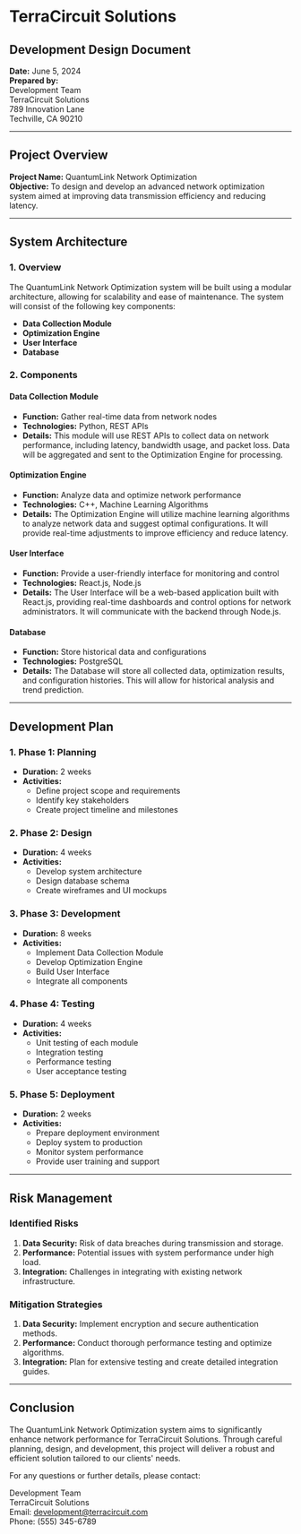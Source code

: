 # TerraCircuit Solutions

## Development Design Document

**Date:** June 5, 2024  
**Prepared by:**  
Development Team  
TerraCircuit Solutions  
789 Innovation Lane  
Techville, CA 90210

---

## Project Overview

**Project Name:** QuantumLink Network Optimization  
**Objective:** To design and develop an advanced network optimization system aimed at improving data transmission efficiency and reducing latency.

---

## System Architecture

### 1. Overview

The QuantumLink Network Optimization system will be built using a modular architecture, allowing for scalability and ease of maintenance. The system will consist of the following key components:

-   **Data Collection Module**
-   **Optimization Engine**
-   **User Interface**
-   **Database**

### 2. Components

#### Data Collection Module

-   **Function:** Gather real-time data from network nodes
-   **Technologies:** Python, REST APIs
-   **Details:** This module will use REST APIs to collect data on network performance, including latency, bandwidth usage, and packet loss. Data will be aggregated and sent to the Optimization Engine for processing.

#### Optimization Engine

-   **Function:** Analyze data and optimize network performance
-   **Technologies:** C++, Machine Learning Algorithms
-   **Details:** The Optimization Engine will utilize machine learning algorithms to analyze network data and suggest optimal configurations. It will provide real-time adjustments to improve efficiency and reduce latency.

#### User Interface

-   **Function:** Provide a user-friendly interface for monitoring and control
-   **Technologies:** React.js, Node.js
-   **Details:** The User Interface will be a web-based application built with React.js, providing real-time dashboards and control options for network administrators. It will communicate with the backend through Node.js.

#### Database

-   **Function:** Store historical data and configurations
-   **Technologies:** PostgreSQL
-   **Details:** The Database will store all collected data, optimization results, and configuration histories. This will allow for historical analysis and trend prediction.

---

## Development Plan

### 1. Phase 1: Planning

-   **Duration:** 2 weeks
-   **Activities:**
    -   Define project scope and requirements
    -   Identify key stakeholders
    -   Create project timeline and milestones

### 2. Phase 2: Design

-   **Duration:** 4 weeks
-   **Activities:**
    -   Develop system architecture
    -   Design database schema
    -   Create wireframes and UI mockups

### 3. Phase 3: Development

-   **Duration:** 8 weeks
-   **Activities:**
    -   Implement Data Collection Module
    -   Develop Optimization Engine
    -   Build User Interface
    -   Integrate all components

### 4. Phase 4: Testing

-   **Duration:** 4 weeks
-   **Activities:**
    -   Unit testing of each module
    -   Integration testing
    -   Performance testing
    -   User acceptance testing

### 5. Phase 5: Deployment

-   **Duration:** 2 weeks
-   **Activities:**
    -   Prepare deployment environment
    -   Deploy system to production
    -   Monitor system performance
    -   Provide user training and support

---

## Risk Management

### Identified Risks

1. **Data Security:** Risk of data breaches during transmission and storage.
2. **Performance:** Potential issues with system performance under high load.
3. **Integration:** Challenges in integrating with existing network infrastructure.

### Mitigation Strategies

1. **Data Security:** Implement encryption and secure authentication methods.
2. **Performance:** Conduct thorough performance testing and optimize algorithms.
3. **Integration:** Plan for extensive testing and create detailed integration guides.

---

## Conclusion

The QuantumLink Network Optimization system aims to significantly enhance network performance for TerraCircuit Solutions. Through careful planning, design, and development, this project will deliver a robust and efficient solution tailored to our clients' needs.

For any questions or further details, please contact:

Development Team  
TerraCircuit Solutions  
Email: development@terracircuit.com  
Phone: (555) 345-6789
